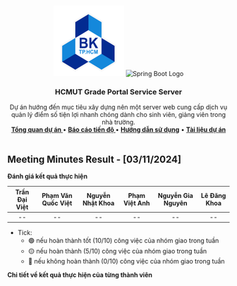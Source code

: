 <!-- PROJECT LOGO -->
<br />
<div align="center">
  <a >
    <img src="../../../hcmut.png" alt="HCMUT Logo" width="160" height="160">
    <img src="https://spring.io/img/spring-2.svg" alt="Spring Boot Logo" width="160" height="160">
  </a>

  <h3 align="center">HCMUT Grade Portal Service Server</h3>

  <p align="center">
    Dự án hướng đến mục tiêu xây dựng nên một server web cung cấp dịch vụ quản lý điểm số tiện lợi nhanh chóng dành cho sinh viên, giảng viên  trong nhà trường.
    <br />
    <a href="../../../README.md"><strong>Tổng quan dự án </strong></a>
    •
    <a href="../../report.md"><strong>Báo cáo tiến độ </strong></a>
    •
    <a href="../../../docs/user-guide.md"><strong>Hướng dẫn sử dụng</strong></a>
    •
    <a href="../../../docs/document.md"><strong>Tài liệu dự án</strong></a>
    <br />
    <br />
  </p>
</div>

## Meeting Minutes Result - [03/11/2024]

**Đánh giá kết quả thực hiện**

| Trần Đại Việt | Phạm Văn Quốc Việt | Nguyễn Nhật Khoa | Phạm Việt Anh | Nguyễn Gia Nguyên | Lê Đăng Khoa |
| :-----------: | :----------------: | :--------------: | :-----------: | :---------------: | :----------: |
|      --       |         --         |        --        |      --       |        --         |      --      |

- Tick:
  - 🟢 nếu hoàn thành tốt (10/10) công việc của nhóm giao trong tuần
  - 🟡 nếu hoàn thành (5/10) công việc của nhóm giao trong tuần
  - 🔴 nếu không hoàn thành (0/10) công việc của nhóm giao trong tuần

**Chi tiết về kết quả thực hiện của từng thành viên**
